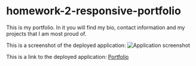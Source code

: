 # homework-2-responsive-portfolio

This is my portfolio. In it you will find my bio, contact information and my projects that I am most proud of. 

This is a screenshot of the deployed application:
![Application screenshot](https://github.com/rschumaker6455/homework-2-responsive-portfolio/issues/1#issue-675610679)



This is a link to the deployed application:
[Portfolio](https://rschumaker6455.github.io/homework-2-responsive-portfolio/)
